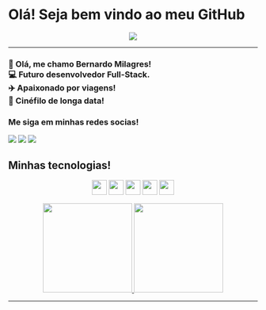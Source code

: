 # Olá! Seja bem vindo ao meu GitHub

<p align="center">
  <img src="https://media1.tenor.com/m/zn8iyusePtgAAAAC/joy.gif" />
</p>


---------------

### 👴 Olá, me chamo Bernardo Milagres! <br> 💻 Futuro desenvolvedor Full-Stack. <br> ✈️ Apaixonado por viagens!<br> 🎥 Cinéfilo de longa data!

### Me siga em minhas redes socias!  
<div> 
  <a href="https://instagram.com/becml_" target="_blank"><img src="https://img.shields.io/badge/-Instagram-%23E4405F?style=for-the-badge&logo=instagram&logoColor=white" target="_blank"></a>
  <a href = "mailto:bernardomilagres18@gmail.com"><img src="https://img.shields.io/badge/-Gmail-%23333?style=for-the-badge&logo=gmail&logoColor=white" target="_blank"></a>
  <a href="https://www.linkedin.com/in/bernardo-milagres-055550239/" target="_blank"><img src="https://img.shields.io/badge/-LinkedIn-%230077B5?style=for-the-badge&logo=linkedin&logoColor=white" target="_blank"></a> 
  </div>

## Minhas tecnologias! 
<p align="center">
  <img width="30" src="https://devicon-website.vercel.app/api/html5/original.svg">
  <img width="30" src="https://devicon-website.vercel.app/api/css3/original.svg">
  <img width="30" src="https://devicon-website.vercel.app/api/javascript/plain.svg">
  <img width="30" src="https://devicon-website.vercel.app/api/react/original.svg">
  <img width="30" src="https://devicon-website.vercel.app/api/typescript/original.svg">
</p> 
<div align="center">
  <a href="https://github.com/Milagres18">
  <img height="180em" src="https://github-readme-stats.vercel.app/api?username=Milagres18&show_icons=true&theme=dracula&include_all_commits=true&count_private=true"/>
  <img height="180em" src="https://github-readme-stats.vercel.app/api/top-langs/?username=Milagres18&layout=compact&langs_count=7&theme=dracula"/>
</div>

--------


  

  

